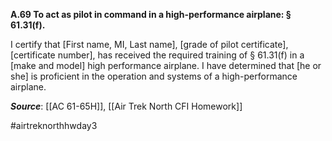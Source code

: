 **A.69 To act as pilot in command in a high-performance airplane: § 61.31(f).**

I certify that \[First name, MI, Last name\], \[grade of pilot certificate\], \[certificate number\], has received the required training of § 61.31(f) in a \[make and model\] high performance airplane. I have determined that \[he or she\] is proficient in the operation and systems of a high-performance airplane.

***Source***: [[AC 61-65H]], [[Air Trek North CFI Homework]]

#airtreknorthhwday3